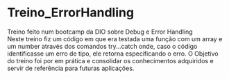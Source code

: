 # Treino_ErrorHandling
Treino feito num bootcamp da DIO sobre Debug e Error Handling  
Neste treino fiz um código em que era testada uma função com um array e um number através dos comandos try...catch onde, caso o código identificasse um erro de tipo, ele retorna especificando o erro. 
O Objetivo do treino foi por em prática e consolidar os conhecimentos adquiridos e servir de referência para futuras aplicações. 
